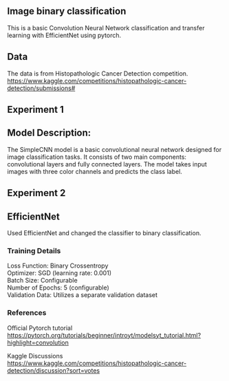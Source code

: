 ## Image binary classification
This is a basic Convolution Neural Network classification and transfer learning with EfficientNet using pytorch.

## Data
The data is from Histopathologic Cancer Detection competition. https://www.kaggle.com/competitions/histopathologic-cancer-detection/submissions#

## Experiment 1
## Model Description:
The SimpleCNN model is a basic convolutional neural network designed for image classification tasks. It consists of two main components: convolutional layers and fully connected layers. The model takes input images with three color channels and predicts the class label.

## Experiment 2
## EfficientNet
Used EfficientNet and changed the classifier to binary classification.

### Training Details
Loss Function: Binary Crossentropy<br>
Optimizer: SGD (learning rate: 0.001)<br>
Batch Size: Configurable<br>
Number of Epochs: 5 (configurable)<br>
Validation Data: Utilizes a separate validation dataset<br>

### References
Official Pytorch tutorial<br>
https://pytorch.org/tutorials/beginner/introyt/modelsyt_tutorial.html?highlight=convolution

Kaggle Discussions<br>
https://www.kaggle.com/competitions/histopathologic-cancer-detection/discussion?sort=votes
